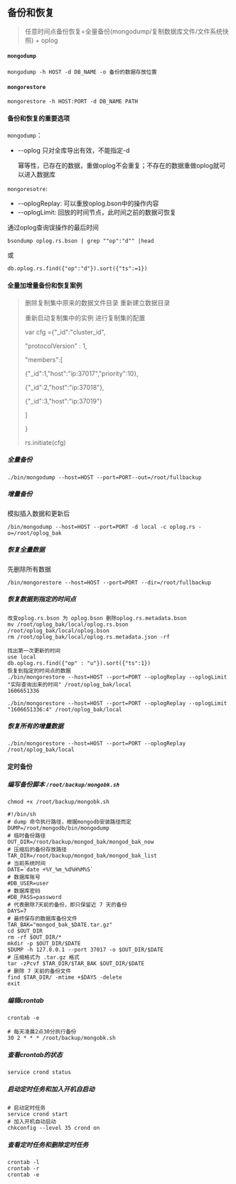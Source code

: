 ## 备份和恢复

> 任意时间点备份恢复=全量备份(mongodump/复制数据库文件/文件系统快照) + oplog

#### `mongodump`

```
mongodump -h HOST -d DB_NAME -o 备份的数据存放位置
```

#### `mongorestore`

```
mongorestore -h HOST:PORT -d DB_NAME PATH
```

#### 备份和恢复的重要选项

`mongodump`：

- --oplog 只对全库导出有效，不能指定-d

  幂等性，已存在的数据，重做oplog不会重复；不存在的数据重做oplog就可以进入数据库

`mongoresotre`:

- --oplogReplay: 可以重放oplog.bson中的操作内容
- --oplogLimit: 回放的时间节点，此时间之前的数据可恢复

通过oplog查询误操作的最后时间

```
bsondump oplog.rs.bson | grep ""op":"d"" |head
```

或

```
db.oplog.rs.find({"op":"d"}).sort({"ts":=1})
```

#### 全量加增量备份和恢复案例

>删除复制集中原来的数据文件目录 重新建立数据目录
>
>重新启动复制集中的实例 进行复制集的配置
>
>var cfg ={"_id":"cluster_id",
>
>"protocolVersion" : 1,
>
>"members":[
>
>{"_id":1,"host":"ip:37017","priority":10},
>
>{"_id":2,"host":"ip:37018"},
>
>{"_id":3,"host":"ip:37019"}
>
>]
>
>}
>
>rs.initiate(cfg)

##### 全量备份

```
./bin/mongodump --host=HOST --port=PORT--out=/root/fullbackup
```

##### 增量备份

模拟插入数据和更新后

```
/bin/mongodump --host=HOST --port=PORT -d local -c oplog.rs -o=/root/oplog_bak
```

##### 恢复全量数据

先删除所有数据

```
/bin/mongorestore --host=HOST --port=PORT --dir=/root/fullbackup
```

##### 恢复数据到指定的时间点

```
改变oplog.rs.bson 为 oplog.bson 删除oplog.rs.metadata.bson
mv /root/oplog_bak/local/oplog.rs.bson /root/oplog_bak/local/oplog.bson
rm /root/oplog_bak/local/oplog.rs.metadata.json -rf

找出第一次更新的时间
use local
db.oplog.rs.find({"op" : "u"}).sort({"ts":1})
恢复到指定的时间点的数据
./bin/mongorestore --host=HOST --port=PORT --oplogReplay --oplogLimit "实际查询出来的时间" /root/oplog_bak/local
1606651336

./bin/mongorestore --host=HOST --port=PORT --oplogReplay --oplogLimit "1606651336:4" /root/oplog_bak/local
```

##### 恢复所有的增量数据

```
./bin/mongorestore --host=HOST --port=PORT --oplogReplay /root/oplog_bak/local
```

#### 定时备份

##### 编写备份脚本 `/root/backup/mongobk.sh`

`chmod +x /root/backup/mongobk.sh`

```
#!/bin/sh
# dump 命令执行路径，根据mongodb安装路径而定
DUMP=/root/mongodb/bin/mongodump
# 临时备份路径
OUT_DIR=/root/backup/mongod_bak/mongod_bak_now
# 压缩后的备份存放路径
TAR_DIR=/root/backup/mongod_bak/mongod_bak_list
# 当前系统时间
DATE=`date +%Y_%m_%d%H%M%S`
# 数据库账号
#DB_USER=user
# 数据库密码
#DB_PASS=password
# 代表删除7天前的备份，即只保留近 7 天的备份
DAYS=7
# 最终保存的数据库备份文件
TAR_BAK="mongod_bak_$DATE.tar.gz"
cd $OUT_DIR
rm -rf $OUT_DIR/*
mkdir -p $OUT_DIR/$DATE
$DUMP -h 127.0.0.1 --port 37017 -o $OUT_DIR/$DATE
# 压缩格式为 .tar.gz 格式
tar -zPcvf $TAR_DIR/$TAR_BAK $OUT_DIR/$DATE
# 删除 7 天前的备份文件
find $TAR_DIR/ -mtime +$DAYS -delete
exit
```

##### 编辑crontab

```
crontab -e

# 每天凌晨2点30分执行备份
30 2 * * * /root/backup/mongobk.sh
```

##### 查看crontab的状态

`service crond status`

##### 启动定时任务和加入开机自启动

```
# 启动定时任务
service crond start
# 加入开机自动启动
chkconfig --level 35 crond on
```

##### 查看定时任务和删除定时任务

```
crontab -l
crontab -r 
crontab -e
```

